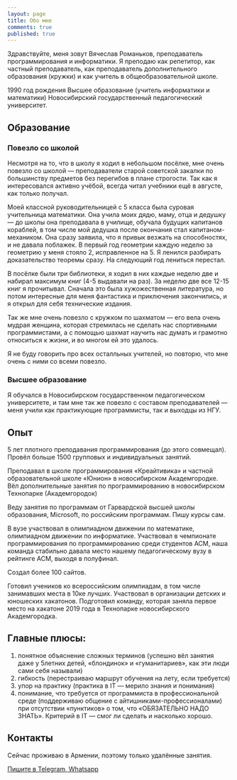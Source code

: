```yaml
---
layout: page
title: Обо мне
comments: true
published: true
---
```

Здравствуйте, меня зовут Вячеслав Романьков, преподаватель программирования и информатики. Я преподаю как репетитор, как частный преподаватель, как преподаватель дополнительного образования (кружки) и как учитель в общеобразовательной школе.


1990 год рождения
Высшее образование (учитель информатики и математики) Новосибирский государственный педагогический университет.

## Образование

### Повезло со школой

Несмотря на то, что в школу я ходил в небольшом посёлке, мне очень повезло со школой — преподаватели старой советской закалки по большинству предметов без перегибов в плане строгости. Так как я интересовался активно учёбой, всегда читал учебники ещё в августе, как только получал.

Моей классной руководительницей с 5 класса была суровая учительница математики. Она учила моих дядю, маму, отца и дедушку — до школы она преподавала в училище, обучала будущих капитанов кораблей, в том числе мой дедушка после окончания стал капитаном-механиком. Она сразу заявила, что я привык везжать на способностях, и не давала поблажек. В первый год геометрии каждую неделю за геометрию у меня стояло 2, исправленное на 5. Я ленился разбирать доказательство теоремы сразу. На следующий год лениться перестал.

В посёлке были три библиотеки, я ходил в них каждые неделю две и набирал максимум книг (4-5 выдавали на раз). За неделю две все 12-15 книг я прочитывал. Сначала это была хужожественная литература, но потом интересные для меня фантастика и приключения закончились, и я открыл для себя технические издания.

Так же мне очень повезло с кружком по шахматом — его вела очень мудрая женщина, которая стремилась не сделать нас спортивными программистами, а с помощью шахмат научить нас думать и грамотно относиться к жизни, и во многом ей это удалось.

Я не буду говорить про всех осталльных учителей, но повторю, что мне очень с ними со всеми повезло.

### Высшее образование

Я обучался в Новосибирском государственном педагогическом университете, и там мне так же повезло с составом преподавателей — меня учили как практикующие программисты, так и выходцы из НГУ.

## Опыт

5 лет плотного преподавания программирования (до этого совмещал).
Провёл больше 1500 групповых и индивидуальных занятий.

Преподавал в школе программирования «Креайтивика» и частной образовательной школе «Юнион» в новосибирском Академгородке.
Вёл дополнительные занятия по программированию в новосибирском Технопарке (Академгородок)

Веду занятия по программам от Гарвардской высшей школы образования, Microsoft, по российским программам. Пишу курсы сам.

В вузе участвовал в олимпиадном движении по математике, олимпиадном движении по информатике. Участвовал в чемпионате программирования по программированию среди студентов ACM, наша команда стабильно давала место нашему педагогическому вузу в рейтинге ACM, выходя в полуфинал.

Создал более 100 сайтов.

Готовил учеников ко всероссийским олимпиадам, в том числе занимавших места в 10ке лучших. Участвовал в организации детских и юношеских хакатонов. Подготовил команду, которая заняла первое место на хакатоне 2019 года в Технопарке новосибирского Академгородка.

## Главные плюсы:

1. понятное объяснение сложных терминов (успешно вёл занятия даже у 5летних детей, «блондинок» и «гуманитариев», как эти люди сами себя называли)
1. гибкость (перестраиваю маршрут обучения на лету, если требуется)
1. упор на практику (практика в IT — мерило знания и понимания)
1. понимание, что требуется от программиста в профессиональной среде (поддерживаю общение с айтишниками-профессионалами) при отсутствии «пунктиков» о том, что «ОБЯЗАТЕЛЬНО НАДО ЗНАТЬ». Критерий в IT — смог ли сделать и насколько хорошо.

## Контакты
Сейчас проживаю в Армении, поэтому только удалённые занятия.

[Пишите в Telegram, Whatsapp](https://vrom1990.profeat.site)
